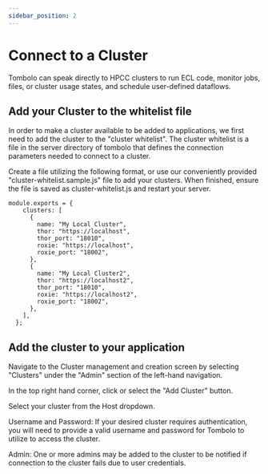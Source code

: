 ```yaml
---
sidebar_position: 2
---
```


# Connect to a Cluster

Tombolo can speak directly to HPCC clusters to run ECL code, monitor jobs, files, or cluster usage states, and schedule user-defined dataflows.

## Add your Cluster to the whitelist file

In order to make a cluster available to be added to applications, we first need to add the cluster to the "cluster whitelist". The cluster whitelist is a file in the server directory of tombolo that defines the connection parameters needed to connect to a cluster.

Create a file utilizing the following format, or use our conveniently provided "cluster-whitelist.sample.js" file to add your clusters. When finished, ensure the file is saved as cluster-whitelist.js and restart your server.

```
module.exports = {
    clusters: [
      {
        name: "My Local Cluster",
        thor: "https://localhost",
        thor_port: "18010",
        roxie: "https://localhost",
        roxie_port: "18002",
      },
      {
        name: "My Local Cluster2",
        thor: "https://localhost2",
        thor_port: "18010",
        roxie: "https://localhost2",
        roxie_port: "18002",
      },
    ],
  };
```

## Add the cluster to your application

Navigate to the Cluster management and creation screen by selecting "Clusters" under the "Admin" section of the left-hand navigation.

In the top right hand corner, click or select the "Add Cluster" button.

Select your cluster from the Host dropdown.

Username and Password:
If your desired cluster requires authentication, you will need to provide a valid username and password for Tombolo to utilize to access the cluster.

Admin:
One or more admins may be added to the cluster to be notified if connection to the cluster fails due to user credentials.
